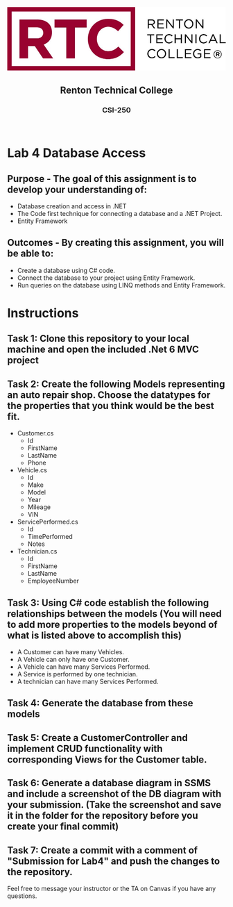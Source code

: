 <div align="center">  
    <img src="Images/logo.jpg" alt="Logo">
    <h2>Renton Technical College</h2>
    <h3>CSI-250</h3>
</div>
<br>

# Lab 4 Database Access

## Purpose - The goal of this assignment is to develop your understanding of:
 - Database creation and access in .NET
 - The Code first technique for connecting a database and a .NET Project.
 - Entity Framework

## Outcomes - By creating this assignment, you will be able to:
 - Create a database using C# code.
 - Connect the database to your project using Entity Framework.
 - Run queries on the database using LINQ methods and Entity Framework.

# Instructions

## Task 1: Clone this repository to your local machine and open the included .Net 6 MVC project

## Task 2: Create the following Models representing an auto repair shop. Choose the datatypes for the properties that you think would be the best fit.
 - Customer.cs
    - Id
    - FirstName
    - LastName
    - Phone
- Vehicle.cs
    - Id
    - Make
    - Model
    - Year
    - Mileage
    - VIN
 - ServicePerformed.cs
    - Id
    - TimePerformed
    - Notes
 - Technician.cs
    - Id
    - FirstName
    - LastName
    - EmployeeNumber

## Task 3: Using C# code establish the following relationships between the models (You will need to add more properties to the models beyond of what is listed above to accomplish this)
 - A Customer can have many Vehicles.
 - A Vehicle can only have one Customer.
 - A Vehicle can have many Services Performed.
 - A Service is performed by one technician.
 - A technician can have many Services Performed.

## Task 4: Generate the database from these models

## Task 5: Create a CustomerController and implement CRUD functionality with corresponding Views for the Customer table.

## Task 6: Generate a database diagram in SSMS and include a screenshot of the DB diagram with your submission. (Take the screenshot and save it in the folder for the repository before you create your final commit)

## Task 7: Create a commit with a comment of "Submission for Lab4" and push the changes to the repository.


Feel free to message your instructor or the TA on Canvas if you have any questions.
